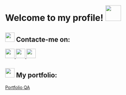 # Welcome to my profile! <img src="https://media.giphy.com/media/mGcNjsfWAjY5AEZNw6/giphy.gif" width="50"/>





## <img src="https://github.com/GabrielaAmbos/portifolio-qa-ptbr/blob/main/icons/pata%20(1).png" width="30" height="30"> Contacte-me on:

<a href="https://linkedin.com/in/gabriela-ambos/">
<img src="https://github.com/GabrielaAmbos/portifolio-qa-ptbr/blob/main/icons/linkedin-icon-2.svg" width="30" height="30"> </a>   <a href="https://linktr.ee/gabrielaambos"> <img src="https://github.com/GabrielaAmbos/portifolio-qa-ptbr/blob/main/icons/linktree-2.svg" width="30" height="30"> </a>   <a href="mailto:gabrielaambos15@gmail.com"> <img src="https://github.com/GabrielaAmbos/portifolio-qa-ptbr/blob/main/icons/o-email.png" width="30" height="30"> </a>

## <img src="https://github.com/GabrielaAmbos/portifolio-qa-ptbr/blob/main/icons/pata%20(1).png" width="30" height="30"> My portfolio:

[Portfolio QA](https://github.com/user-attachments/assets/8f18e131-1b9b-4a40-bd4a-9d74dc49b5b5)


